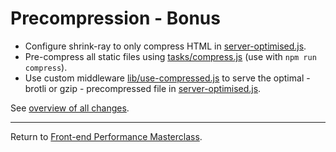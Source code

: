 # Precompression - Bonus

* Configure shrink-ray to only compress HTML in [server-optimised.js](server-optimised.js).
* Pre-compress all static files using [tasks/compress.js](tasks/compress.js) (use with `npm run compress`).
* Use custom middleware [lib/use-compressed.js](lib/use-compressed.js) to serve the optimal - brotli or gzip - precompressed file in [server-optimised.js](server-optimised.js).

See [overview of all changes](https://github.com/voorhoede/front-end-performance-masterclass/commit/d680434666278cccae11a8653b67b2512592644b).

---

Return to [Front-end Performance Masterclass](https://github.com/voorhoede/front-end-performance-masterclass).